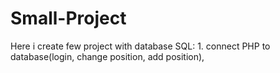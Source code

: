 # Small-Project
Here i create few project with database SQL: 1. connect PHP to database(login, change position, add position),
